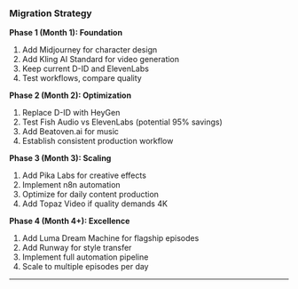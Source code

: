 ### Migration Strategy

**Phase 1 (Month 1): Foundation**

1. Add Midjourney for character design
2. Add Kling AI Standard for video generation
3. Keep current D-ID and ElevenLabs
4. Test workflows, compare quality

**Phase 2 (Month 2): Optimization**

1. Replace D-ID with HeyGen
2. Test Fish Audio vs ElevenLabs (potential 95% savings)
3. Add Beatoven.ai for music
4. Establish consistent production workflow

**Phase 3 (Month 3): Scaling**

1. Add Pika Labs for creative effects
2. Implement n8n automation
3. Optimize for daily content production
4. Add Topaz Video if quality demands 4K

**Phase 4 (Month 4+): Excellence**

1. Add Luma Dream Machine for flagship episodes
2. Add Runway for style transfer
3. Implement full automation pipeline
4. Scale to multiple episodes per day

---
